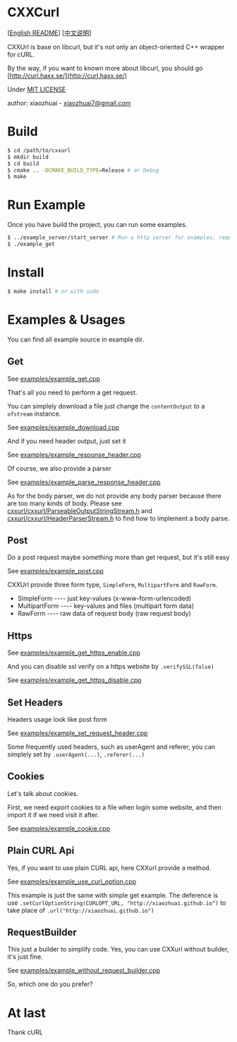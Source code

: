 # CXXCurl

[[English README](README.md)] [[中文说明](README_CN.md)]

CXXUrl is base on libcurl, but it's not only an object-oriented C++ wrapper for cURL.

By the way, if you want to known more about libcurl, you should go [http://curl.haxx.se/](http://curl.haxx.se/)

Under [MIT LICENSE](LICENSE)

author: xiaozhuai - [xiaozhuai7@gmail.com](xiaozhuai7@gmail.com)

# Build

```bash
$ cd /path/to/cxxurl
$ mkdir build
$ cd build
$ cmake .. -DCMAKE_BUILD_TYPE=Release # or Debug
$ make
```

# Run Example

Once you have build the project, you can run some examples.

```bash
$ ../example_server/start_server # Run a http server for examples, require php > 5.6
$ ./example_get
```

# Install

```bash
$ make install # or with sudo
```

# Examples & Usages

You can find all example source in example dir.

## Get

See [examples/example_get.cpp](examples/example_get.cpp)

That's all you need to perform a get request.

You can simplely download a file just change the `contentOutput` to a `ofstream` instance.

See [examples/example_download.cpp](examples/example_download.cpp)

And if you need header output, just set it

See [examples/example_response_header.cpp](examples/example_response_header.cpp)

Of course, we also provide a parser

See [examples/example_parse_response_header.cpp](examples/example_parse_response_header.cpp)

As for the body parser, we do not provide any body parser because there are too many kinds of body.
Please see [cxxurl/cxxurl/ParseableOutputStringStream.h](cxxurl/cxxurl/ParseableOutputStringStream.h)
and [cxxurl/cxxurl/HeaderParserStream.h](cxxurl/cxxurl/HeaderParserStream.h)
to find how to implement a body parse.

## Post

Do a post request maybe something more than get request, but it's still easy

See [examples/example_post.cpp](examples/example_post.cpp)

CXXUrl provide three form type, `SimpleForm`, `MultipartForm` and `RawForm`.
* SimpleForm ---- just key-values (x-www-form-urlencoded)
* MultipartForm ---- key-values and files (multipart form data)
* RawForm ---- raw data of request body (raw request body)

## Https

See [examples/example_get_https_enable.cpp](examples/example_get_https_enable.cpp)

And you can disable ssl verify on a https website by `.verifySSL(false)`

See [examples/example_get_https_disable.cpp](examples/example_get_https_disable.cpp)

## Set Headers

Headers usage look like post form

See [examples/example_set_request_header.cpp](examples/example_set_request_header.cpp)

Some frequently used headers, such as userAgent and referer, you can simplely set by `.userAgent(...)`, `.referer(...)`

## Cookies

Let's talk about cookies. 

First, we need export cookies to a file when login some website, and then import it if we need visit it after.

See [examples/example_cookie.cpp](examples/example_cookie.cpp)

## Plain CURL Api

Yes, if you want to use plain CURL api, here CXXurl provide a method.

See [examples/example_use_curl_option.cpp](examples/example_use_curl_option.cpp)

This example is just the same with simple get example.
The deference is use `.setCurlOptionString(CURLOPT_URL, "http://xiaozhuai.github.io")` to take place of `.url("http://xiaozhuai.github.io")`

## RequestBuilder

This just a builder to simplify code. Yes, you can use CXXurl without builder, it's just fine.

See [examples/example_without_request_builder.cpp](examples/example_without_request_builder.cpp)

So, which one do you prefer?

# At last
Thank cURL
